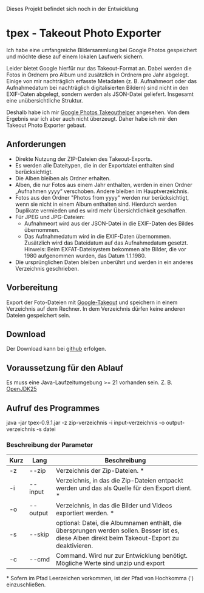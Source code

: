 Dieses Projekt befindet sich noch in der Entwicklung

# tpex - Takeout Photo Exporter
Ich habe eine umfangreiche Bildersammlung bei Google Photos gespeichert und möchte diese auf einem lokalen Laufwerk sichern.

Leider bietet Google hierfür nur das Takeout-Format an. Dabei werden die Fotos in Ordnern pro Album und zusätzlich in Ordnern pro Jahr abgelegt. Einige von mir nachträglich erfasste Metadaten (z. B. Aufnahmeort oder das Aufnahmedatum bei nachträglich digitalisierten Bildern) sind nicht in den EXIF-Daten abgelegt, sondern werden als JSON-Datei geliefert. Insgesamt eine unübersichtliche Struktur.

Deshalb habe ich mir  [Google Photos Takeouthelper](https://github.com/TheLastGimbus/GooglePhotosTakeoutHelper) angesehen. Von dem Ergebnis war ich aber auch nicht überzeugt. Daher habe ich mir den Takeout Photo Exporter gebaut.

## Anforderungen
- Direkte Nutzung der ZIP-Dateien des Takeout-Exports.
- Es werden alle Dateitypen, die in der Exportdatei enthalten sind berücksichtigt.
- Die Alben bleiben als Ordner erhalten.
- Alben, die nur Fotos aus einem Jahr enthalten, werden in einen Ordner „Aufnahmen yyyy“ verschoben. Andere bleiben im Hauptverzeichnis.
- Fotos aus den Ordner "Photos from yyyy" werden nur berücksichtigt, wenn sie nicht in einem Album enthalten sind. Hierdurch werden Duplikate vermieden und es wird mehr Übersichtlichkeit geschaffen.
- Für JPEG und JPG-Dateien:
  - Aufnahmeort wird aus der JSON-Datei in die EXIF-Daten des Bildes übernommen.
  - Das Aufnahmedatum wird in die EXIF-Daten übernommen. Zusätzlich wird das Dateidatum auf das Aufnahmedatum gesetzt. Hinweis: Beim EXFAT-Dateisystem bekommen alte Bilder, die vor 1980 aufgenommen wurden, das Datum 1.1.1980.
- Die ursprünglichen Daten bleiben unberührt und werden in ein anderes Verzeichnis geschrieben.


## Vorbereitung
Export der Foto-Dateien mit [Google-Takeout](https://support.google.com/accounts/answer/9666875?hl=de) und speichern in einem Verzeichnis auf dem Rechner. In dem Verzeichnis dürfen keine anderen Dateien gespeichert sein.

## Download 
Der Download kann bei [github](https://github.com/heinerjost/tpex) erfolgen.

## Voraussetzung für den Ablauf
Es muss eine Java-Laufzeitumgebung >= 21 vorhanden sein. Z. B. [OpenJDK25](https://jdk.java.net/25/)

## Aufruf des Programmes
java -jar tpex-0.9.1.jar -z zip-verzeichnis -i input-verzeichnis -o output-verzeichnis -s datei

### Beschreibung der Parameter
|Kurz|Lang|Beschreibung|
|----|----|------------|
|-z|--zip| Verzeichnis der Zip-Dateien. *|
|-i|--input|Verzeichnis, in das die Zip-Dateien entpackt werden und das als Quelle für den Export dient. *| 
|-o|--output|Verzeichnis, in das die Bilder und Videos exportiert werden. *|
|-s|--skip|optional: Datei, die Albumnamen enthält, die übersprungen werden sollen. Besser ist es, diese Alben direkt beim Takeout-Export zu deaktivieren.|
|-c|--cmd| Command. Wird nur zur Entwicklung benötigt. Mögliche Werte sind unzip und export|
 
\* Sofern im Pfad Leerzeichen vorkommen, ist der Pfad von Hochkomma (') einzuschließen.